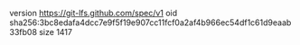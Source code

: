 version https://git-lfs.github.com/spec/v1
oid sha256:3bc8edafa4dcc7e9f5f19e907cc11fcf0a2af4b966ec54df1c61d9eaab33fb08
size 1417
